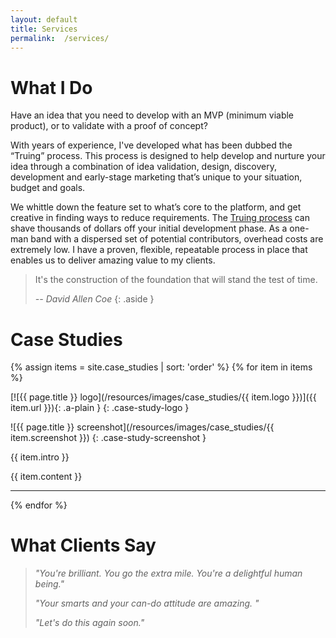 ```yaml
---
layout: default
title: Services
permalink:  /services/
---
```



<!--What we do-->

# What I Do

<div class="pure-g" markdown="1">
<div class="pure-u-1" markdown="1">
Have an idea that you need to develop with an MVP (minimum viable product), or to validate with a proof of concept?

With years of experience, I've developed what has been dubbed the “Truing” process. This process is designed to help develop and nurture your idea through a combination of idea validation, design, discovery, development and early-stage marketing that’s unique to your situation, budget and goals.

We whittle down the feature set to what’s core to the platform, and get creative in finding ways to reduce requirements. The [Truing process](#process) can shave thousands of dollars off your initial development phase. As a one-man band with a dispersed set of potential contributors, overhead costs are extremely low. I have a proven, flexible, repeatable process in place that enables us to deliver amazing value to my clients.
</div>
</div>

<!--Quote-->

> It's the construction of the foundation that will stand the test of time. 
>
> *-- David Allen Coe*
{: .aside }

<!--Case Studies-->

<!--## {{ page.title }}-->

# Case Studies
{% assign items = site.case_studies | sort: 'order' %}
{% for item in items %}

<!--## [{{ item.title }}]({{ item.url }})-->
<div class="pure-g" markdown="1">
<div class="pure-u-1 text-center" markdown="1">
[![{{ page.title }} logo](/resources/images/case_studies/{{ item.logo }})]({{ item.url }}){: .a-plain }
{: .case-study-logo }

![{{ page.title }} screenshot](/resources/images/case_studies/{{ item.screenshot }})
{: .case-study-screenshot }
</div>
<div class="pure-u-1" markdown="1">

{{ item.intro }}

{{ item.content }}

<hr/>

{% endfor %}

<!--What people say-->

# What Clients Say

> *"You're brilliant. You go the extra mile. You're a delightful human being."*
> 
> *"Your smarts and your can-do attitude are amazing. "*
> 
> *"Let's do this again soon."*

<!--The Process-->

<!--# The Process-->

<!--[>## The True-Up Process<]-->

<!--<div class="pure-g" markdown="1">-->
<!--<div class="pure-u-1" markdown="1">-->
<!--Each idea that comes to me is unique, and each comes in various stages of maturity. While I tailor the process to your needs, almost everything I take on today consists of two separate phases:-->

<!--### Discovery/Road-mapping-->

<!--I’ve been honing my MVP road-mapping process for awhile now, and continue to fine-tune it as I discover more ways to be effective. The process has become unique enough to deserve its own name, which we call the "Truing Process".  The term comes from the bike world, where wheels are “trued” or aligned through a process of inspection, analysis, patience and precision.-->

<!--Through this process, we take a deep dive into what you want to build. After poring over any existing thoughts, documents and research, I take the time to truly understand the idea, the market and competitors. Together we determine the goals of the project and start considering budget. I then map out a feature backlog, a set of deliverables, and several development plan options along with fixed quotes.-->

<!--While I hope to earn your business for the development phases, you will have ample documentation to shop around to get other development quotes if you so choose.-->

<!--### Development-->

<!--The best part of the discovery phase is how easy and seamless it makes the development phase. All key decisions have been made, from architecture to features to time to budget. You can sit comfortably knowing exactly what you’re going to get and what it’s going to cost you. There aren’t many questions unanswered.-->

<!--So, it’s head-down development time with periodic checkins to keep you up to speed on how things are going. We raise and red flags as soon as we spot them.-->


</div>
</div>
